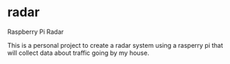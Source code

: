 # radar
Raspberry Pi Radar

This is a personal project to create a radar system using a rasperry pi that will collect data about traffic going by my house. 
